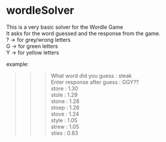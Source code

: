 # wordleSolver
This is a very basic solver for the Wordle Game<br />
It asks for the word guessed and the response from the game.<br />
? -> for grey/wrong letters<br />
G -> for green letters<br />
Y -> for yellow letters<br />

example: <br />
>>>What word did you guess    : steak<br />
>>>Enter response after guess : GGY??<br />
>>>store :  1.30<br />
>>>stole :  1.29<br />
>>>stone :  1.28<br />
>>>stoep :  1.26<br />
>>>stove :  1.24<br />
>>>style :  1.05<br />
>>>strew :  1.05<br />
>>>sties :  0.83<br />
